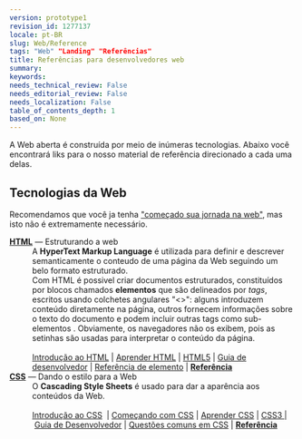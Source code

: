```yaml
---
version: prototype1
revision_id: 1277137
locale: pt-BR
slug: Web/Reference
tags: "Web" "Landing" "Referências"
title: Referências para desenvolvedores web
summary: 
keywords: 
needs_technical_review: False
needs_editorial_review: False
needs_localization: False
table_of_contents_depth: 1
based_on: None
---
```

<p>A Web aberta é construída por meio de inúmeras tecnologias. Abaixo você encontrará liks para o nosso material de referência direcionado a cada uma delas.</p>

<div class="row topicpage-table">
<div class="section">
<h2 id="Web_technologies">Tecnologias da Web</h2>

<p>Recomendamos que&nbsp;você ja tenha <a href="/pt-BR/docs/Aprender/Getting_started_with_the_web">"começado sua jornada na web"</a>, mas isto não é extremamente necessário.</p>

<dl>
 <dt><strong><a href="https://developer.mozilla.org/en-US/docs/Glossary/HTML">HTML</a></strong>&nbsp;— Estruturando a web</dt>
 <dd>A&nbsp;<strong>HyperText Markup Language</strong>&nbsp;é utilizada para definir e descrever semanticamente o conteudo de uma página da Web seguindo um belo formato estruturado.<br />
 Com HTML é possivel criar documentos estruturados, constituídos por blocos chamados <strong>elementos</strong>&nbsp;que são delineados por <em>tags</em>, escritos usando colchetes angulares "&lt;&gt;": alguns introduzem conteúdo diretamente na página, outros fornecem informações sobre o texto do documento e podem incluir outras tags como sub-elementos . Obviamente, os navegadores não os exibem, pois as setinhas são usadas para interpretar o conteúdo da página.<br />
 <br />
 <a href="https://developer.mozilla.org/en-US/Learn/HTML/Introduction_to_HTML">Introdução ao HTML</a>&nbsp;|&nbsp;<a href="https://developer.mozilla.org/en-US/Learn/HTML">Aprender HTML</a>&nbsp;|&nbsp;<a href="https://developer.mozilla.org/en-US/docs/Web/Guide/HTML/HTML5">HTML5</a>&nbsp;|&nbsp;<a href="https://developer.mozilla.org/en-US/docs/Web/Guide/HTML">Guia de desenvolvedor</a>&nbsp;|&nbsp;<a href="https://developer.mozilla.org/en-US/docs/Web/HTML/Element">Referência de elemento</a>&nbsp;| <strong><a href="https://developer.mozilla.org/en-US/docs/Web/HTML/Reference">Referência</a></strong></dd>
 <dt><strong><a href="https://developer.mozilla.org/en-US/docs/Glossary/CSS">CSS</a></strong>&nbsp;— Dando o estilo para a Web</dt>
 <dd>O&nbsp;<strong>Cascading Style Sheets</strong>&nbsp;é usado para dar a aparência aos conteúdos da Web.<br />
 <br />
 <a href="https://developer.mozilla.org/en-US/Learn/CSS/Introduction_to_CSS">Introdução ao CSS</a>&nbsp; |&nbsp;<a href="https://developer.mozilla.org/en-US/docs/Web/Guide/CSS/Getting_started">Começando com CSS</a>&nbsp;|&nbsp;<a href="https://developer.mozilla.org/en-US/Learn/CSS">Aprender CSS</a>&nbsp;|&nbsp;<a href="https://developer.mozilla.org/en-US/docs/Web/CSS/CSS3">CSS3&nbsp;</a>|&nbsp;<a href="https://developer.mozilla.org/en-US/docs/Web/Guide/CSS">Guia de Desenvolvedor</a>&nbsp;|&nbsp;<a href="https://developer.mozilla.org/en-US/docs/Web/CSS/Common_CSS_Questions">Questões comuns em CSS</a>&nbsp;| <strong><a href="https://developer.mozilla.org/en-US/docs/Web/CSS/Reference">Referência</a></strong></dd>
</dl>
</div>
</div>

<p>&nbsp;</p>

